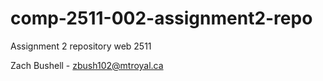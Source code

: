 # comp-2511-002-assignment2-repo
Assignment 2 repository web 2511

Zach Bushell - zbush102@mtroyal.ca
